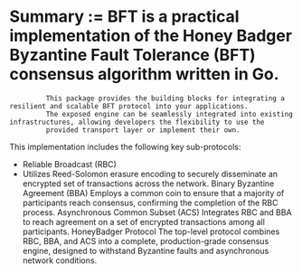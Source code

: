 

# Summary := BFT is a practical implementation of the Honey Badger Byzantine Fault Tolerance (BFT) consensus algorithm written in Go. 
             This package provides the building blocks for integrating a resilient and scalable BFT protocol into your applications. 
             The exposed engine can be seamlessly integrated into existing infrastructures, allowing developers the flexibility to use the 
             provided transport layer or implement their own.

This implementation includes the following key sub-protocols:

  * Reliable Broadcast (RBC)
  *  Utilizes Reed-Solomon erasure encoding to securely disseminate an encrypted set of transactions across the network.
     Binary Byzantine Agreement (BBA)
Employs a common coin to ensure that a majority of participants reach consensus, confirming the completion of the RBC process.
Asynchronous Common Subset (ACS)
Integrates RBC and BBA to reach agreement on a set of encrypted transactions among all participants.
HoneyBadger Protocol
The top-level protocol combines RBC, BBA, and ACS into a complete, production-grade consensus engine, designed to withstand Byzantine faults and asynchronous network conditions.